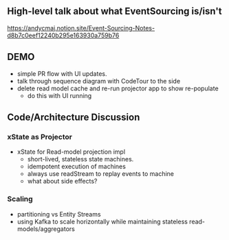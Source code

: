 ## High-level talk about what EventSourcing is/isn't

https://andycmaj.notion.site/Event-Sourcing-Notes-d8b7c0eef12240b295e163930a759b76

## DEMO

- simple PR flow with UI updates.
- talk through sequence diagram with CodeTour to the side
- delete read model cache and re-run projector app to show re-populate
  - do this with UI running

## Code/Architecture Discussion

### xState as Projector

- xState for Read-model projection impl
  - short-lived, stateless state machines.
  - idempotent execution of machines
  - always use readStream to replay events to machine
  - what about side effects?

### Scaling

- partitioning vs Entity Streams
- using Kafka to scale horizontally while maintaining stateless read-models/aggregators
